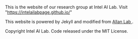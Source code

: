 
This is the website of our research group at Intel AI Lab.
Visit "https://intelailabpage.github.io/"

This website is powered by Jekyll and modified from <a href="https://www.allanlab.org/"> Allan Lab </a>.


Copyright Intel AI Lab. Code released under the MIT License.

